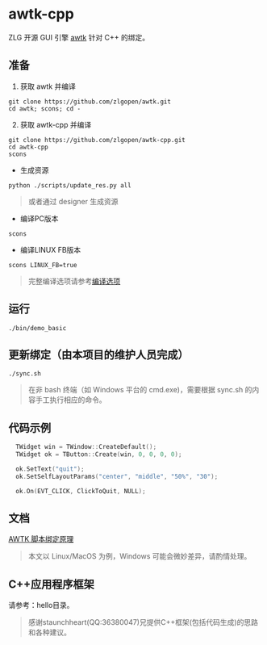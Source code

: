 # awtk-cpp

ZLG 开源 GUI 引擎 [awtk](https://github.com/zlgopen/awtk) 针对 C++ 的绑定。

## 准备

1. 获取 awtk 并编译

```
git clone https://github.com/zlgopen/awtk.git
cd awtk; scons; cd -
```

2. 获取 awtk-cpp 并编译

```
git clone https://github.com/zlgopen/awtk-cpp.git
cd awtk-cpp
scons
```

* 生成资源

```
python ./scripts/update_res.py all
```

> 或者通过 designer 生成资源


* 编译PC版本

```
scons
```

* 编译LINUX FB版本

```
scons LINUX_FB=true
```

> 完整编译选项请参考[编译选项](https://github.com/zlgopen/awtk-widget-generator/blob/master/docs/build_options.md)


## 运行

```
./bin/demo_basic
```

## 更新绑定（由本项目的维护人员完成）

```
./sync.sh
```

> 在非 bash 终端（如 Windows 平台的 cmd.exe)，需要根据 sync.sh 的内容手工执行相应的命令。

## 代码示例

```cpp
  TWidget win = TWindow::CreateDefault();
  TWidget ok = TButton::Create(win, 0, 0, 0, 0);

  ok.SetText("quit");
  ok.SetSelfLayoutParams("center", "middle", "50%", "30");

  ok.On(EVT_CLICK, ClickToQuit, NULL);
```

## 文档

[AWTK 脚本绑定原理](https://github.com/zlgopen/awtk/blob/master/docs/script_binding.md)

> 本文以 Linux/MacOS 为例，Windows 可能会微妙差异，请酌情处理。

## C++应用程序框架

请参考：hello目录。

> 感谢staunchheart(QQ:36380047)兄提供C++框架(包括代码生成)的思路和各种建议。

